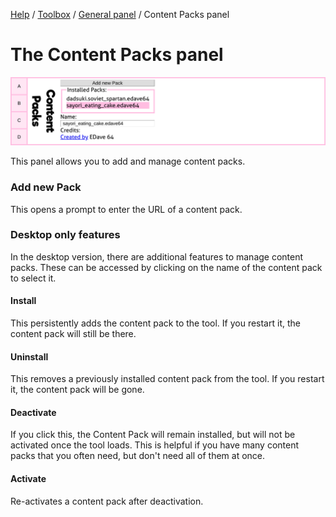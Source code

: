 [Help](../../index.md) / [Toolbox](../../toolbox.md) / [General panel](../general) / Content Packs panel

# The Content Packs panel

![The Content Packs panel](content_packs.png 'The Content Packs panel')

This panel allows you to add and manage content packs.

### Add new Pack

This opens a prompt to enter the URL of a content pack.

### Desktop only features

In the desktop version, there are additional features to manage content packs. These can be accessed by clicking on the name of the content pack to select it.

#### Install

This persistently adds the content pack to the tool. If you restart it, the content pack will still be there.

#### Uninstall

This removes a previously installed content pack from the tool. If you restart it, the content pack will be gone.

#### Deactivate

If you click this, the Content Pack will remain installed, but will not be activated once the tool loads. This is helpful if you have many content packs that you often need, but don't need all of them at once.

#### Activate

Re-activates a content pack after deactivation.
